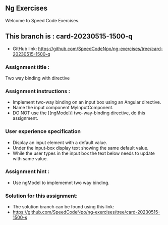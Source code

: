 ## Ng Exercises

Welcome to Speed Code Exercises.

## This branch is : card-20230515-1500-q

- GitHub link: https://github.com/SpeedCodeNpo/ng-exercises/tree/card-20230515-1500-q

### Assignment title :

Two way binding with directive

### Assignment instructions :

- Implement two-way binding on an input box using an Angular directive.
- Name the input component MyInputComponent.
- DO NOT use the [(ngModel)] two-way-binding directive, do this assignment.

### User experience specification

- Display an input element with a default value.
- Under the input-box display text showing the same default value.
- While the user types in the input box the text below needs to update with same value.

### Assignment hint :

- Use ngModel to implememnt two way binding.

### Solution for this assignment:

- The solution branch can be found using this link:
- https://github.com/SpeedCodeNpo/ng-exercises/tree/card-20230515-1500-s
